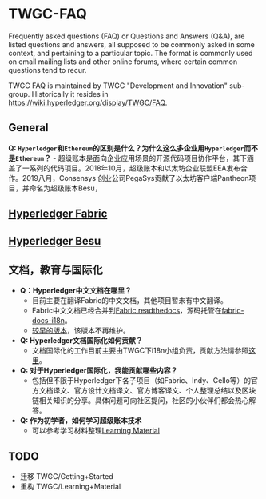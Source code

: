 # TWGC-FAQ
Frequently asked questions (FAQ) or Questions and Answers (Q&A), are listed questions and answers, all supposed to be commonly asked in some context, and pertaining to a particular topic. The format is commonly used on email mailing lists and other online forums, where certain common questions tend to recur.

TWGC FAQ is maintained by TWGC "Development and Innovation" sub-group. Historically it resides in https://wiki.hyperledger.org/display/TWGC/FAQ.

## General
**Q: `Hyperledger`和`Ethereum`的区别是什么？为什么这么多企业用`Hyperledger`而不是`Ethereum`？**
    - 超级账本是面向企业应用场景的开源代码项目协作平台，其下涵盖了一系列的代码项目。2018年10月，超级账本和以太坊企业联盟EEA发布合作。2019八月，Consensys 创业公司PegaSys贡献了以太坊客户端Pantheon项目，并命名为超级账本Besu，

## [Hyperledger Fabric](fabric/README.md) 

## [Hyperledger Besu](besu/README.md)

## 文档，教育与国际化 
- **Q：Hyperledger中文文档在哪里？**
    - 目前主要在翻译Fabric的中文文档，其他项目暂未有中文翻译。
    - Fabric中文文档已经合并到[Fabric.readthedocs](https://hyperledger-fabric.readthedocs.io/zh_CN/release-2.2/)，源码托管在[fabric-docs-i18n](https://github.com/hyperledger/fabric-docs-i18n)。
    - [较早的版本](https://hyperledgercn.github.io/hyperledgerDocs/)，该版本不再维护。
- **Q: Hyperledger文档国际化如何贡献？**
    - 文档国际化的工作目前主要由TWGC下i18n小组负责，贡献方法请参照[这里](https://wiki.hyperledger.org/display/TWGC/Getting+Started)。
- **Q: 对于Hyperledger国际化，我能贡献哪些内容？**
    - 包括但不限于Hyperledger下各子项目（如Fabric、Indy、Cello等）的官方文档译文、官方设计文档译文、官方博客译文、个人整理总结以及区块链相关知识的分享。具体问题可向社区提问，社区的小伙伴们都会热心解答。
- **Q: 作为初学者，如何学习超级账本技术**
    - 可以参考学习材料整理[Learning Material](https://wiki.hyperledger.org/display/TWGC/Learning+Material)
    
    
## TODO 
- 迁移 TWGC/Getting+Started
- 重构 TWGC/Learning+Material
